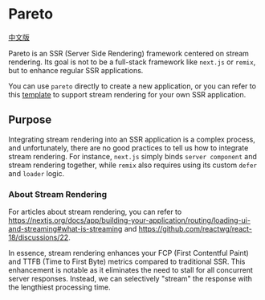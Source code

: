 # Pareto

[中文版](./README-zh.md)

Pareto is an SSR (Server Side Rendering) framework centered on stream rendering. Its goal is not to be a full-stack framework like `next.js` or `remix`, but to enhance regular SSR applications.

You can use `pareto` directly to create a new application, or you can refer to this [template](./examples/base/) to support stream rendering for your own SSR application.

## Purpose

Integrating stream rendering into an SSR application is a complex process, and unfortunately, there are no good practices to tell us how to integrate stream rendering. For instance, `next.js` simply binds `server component` and stream rendering together, while `remix` also requires using its custom `defer` and `loader` logic.

### About Stream Rendering

For articles about stream rendering, you can refer to <https://nextjs.org/docs/app/building-your-application/routing/loading-ui-and-streaming#what-is-streaming> and <https://github.com/reactwg/react-18/discussions/22>.

In essence, stream rendering enhances your FCP (First Contentful Paint) and TTFB (Time to First Byte) metrics compared to traditional SSR. This enhancement is notable as it eliminates the need to stall for all concurrent server responses. Instead, we can selectively "stream" the response with the lengthiest processing time.